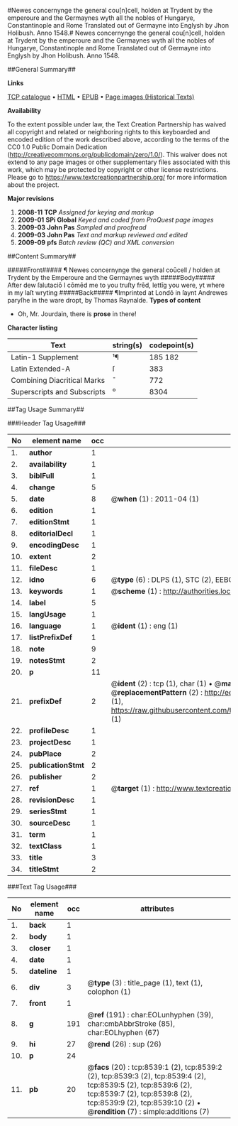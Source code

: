 #Newes concernynge the general cou[n]cell, holden at Trydent by the emperoure and the Germaynes wyth all the nobles of Hungarye, Constantinople and Rome Translated out of Germayne into Englysh by Jhon Holibush. Anno 1548.#
Newes concernynge the general cou[n]cell, holden at Trydent by the emperoure and the Germaynes wyth all the nobles of Hungarye, Constantinople and Rome Translated out of Germayne into Englysh by Jhon Holibush. Anno 1548.

##General Summary##

**Links**

[TCP catalogue](http://www.ota.ox.ac.uk/tcp/)  • 
[HTML](http://tei.it.ox.ac.uk/tcp/Texts-HTML/free/A13/A13956.html)  • 
[EPUB](http://tei.it.ox.ac.uk/tcp/Texts-EPUB/free/A13/A13956.epub) • 
[Page images (Historical Texts)](https://historicaltexts.jisc.ac.uk/eebo-99843783e)

**Availability**

To the extent possible under law, the Text Creation Partnership has waived all copyright and related or neighboring rights to this keyboarded and encoded edition of the work described above, according to the terms of the CC0 1.0 Public Domain Dedication (http://creativecommons.org/publicdomain/zero/1.0/). This waiver does not extend to any page images or other supplementary files associated with this work, which may be protected by copyright or other license restrictions. Please go to https://www.textcreationpartnership.org/ for more information about the project.

**Major revisions**

1. __2008-11__ __TCP__ *Assigned for keying and markup*
1. __2009-01__ __SPi Global__ *Keyed and coded from ProQuest page images*
1. __2009-03__ __John Pas__ *Sampled and proofread*
1. __2009-03__ __John Pas__ *Text and markup reviewed and edited*
1. __2009-09__ __pfs__ *Batch review (QC) and XML conversion*

##Content Summary##

#####Front#####
¶ Newes concernynge the general coūcell / holden at Trydent by the Emperoure and the Germaynes wyth
#####Body#####
After dew ſalutaciō I cōmēd me to you truſty frēd, lettīg you were, yt where in my laſt wryting
#####Back#####
¶Imprinted at Londō in ſaynt Andrewes paryſhe in the ware dropt, by Thomas Raynalde.
**Types of content**

  * Oh, Mr. Jourdain, there is **prose** in there!

**Character listing**


|Text|string(s)|codepoint(s)|
|---|---|---|
|Latin-1 Supplement|¹¶|185 182|
|Latin Extended-A|ſ|383|
|Combining             Diacritical Marks|̄|772|
|Superscripts             and Subscripts|⁰|8304|

##Tag Usage Summary##

###Header Tag Usage###

|No|element name|occ|attributes|
|---|---|---|---|
|1.|__author__|1||
|2.|__availability__|1||
|3.|__biblFull__|1||
|4.|__change__|5||
|5.|__date__|8| @__when__ (1) : 2011-04 (1)|
|6.|__edition__|1||
|7.|__editionStmt__|1||
|8.|__editorialDecl__|1||
|9.|__encodingDesc__|1||
|10.|__extent__|2||
|11.|__fileDesc__|1||
|12.|__idno__|6| @__type__ (6) : DLPS (1), STC (2), EEBO-CITATION (1), PROQUEST (1), VID (1)|
|13.|__keywords__|1| @__scheme__ (1) : http://authorities.loc.gov/ (1)|
|14.|__label__|5||
|15.|__langUsage__|1||
|16.|__language__|1| @__ident__ (1) : eng (1)|
|17.|__listPrefixDef__|1||
|18.|__note__|9||
|19.|__notesStmt__|2||
|20.|__p__|11||
|21.|__prefixDef__|2| @__ident__ (2) : tcp (1), char (1)  •  @__matchPattern__ (2) : ([0-9\-]+):([0-9IVX]+) (1), (.+) (1)  •  @__replacementPattern__ (2) : http://eebo.chadwyck.com/downloadtiff?vid=$1&page=$2 (1), https://raw.githubusercontent.com/textcreationpartnership/Texts/master/tcpchars.xml#$1 (1)|
|22.|__profileDesc__|1||
|23.|__projectDesc__|1||
|24.|__pubPlace__|2||
|25.|__publicationStmt__|2||
|26.|__publisher__|2||
|27.|__ref__|1| @__target__ (1) : http://www.textcreationpartnership.org/docs/. (1)|
|28.|__revisionDesc__|1||
|29.|__seriesStmt__|1||
|30.|__sourceDesc__|1||
|31.|__term__|1||
|32.|__textClass__|1||
|33.|__title__|3||
|34.|__titleStmt__|2||


###Text Tag Usage###

|No|element name|occ|attributes|
|---|---|---|---|
|1.|__back__|1||
|2.|__body__|1||
|3.|__closer__|1||
|4.|__date__|1||
|5.|__dateline__|1||
|6.|__div__|3| @__type__ (3) : title_page (1), text (1), colophon (1)|
|7.|__front__|1||
|8.|__g__|191| @__ref__ (191) : char:EOLunhyphen (39), char:cmbAbbrStroke (85), char:EOLhyphen (67)|
|9.|__hi__|27| @__rend__ (26) : sup (26)|
|10.|__p__|24||
|11.|__pb__|20| @__facs__ (20) : tcp:8539:1 (2), tcp:8539:2 (2), tcp:8539:3 (2), tcp:8539:4 (2), tcp:8539:5 (2), tcp:8539:6 (2), tcp:8539:7 (2), tcp:8539:8 (2), tcp:8539:9 (2), tcp:8539:10 (2)  •  @__rendition__ (7) : simple:additions (7)|

